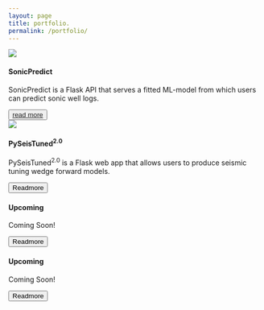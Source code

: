 ```yaml
---
layout: page
title: portfolio.
permalink: /portfolio/
---
```


<div class="grid-container">
	<div class="card">
		<div class="bg-img">
			<a href="https://sonicpredict.com" target="_blank">
				<img src="{{site.url}}/assets/img/residual_plot_360x200.png">
			</a>
		</div>
		<div class="card-separator"></div>
		<div class="content">
			<h4>SonicPredict</h4>
			<p>
				SonicPredict is a Flask API that serves a fitted ML-model from which users can predict sonic well logs.
			</p>
			<button>
				<a href="{{site.url}}{% link _posts/2021-03-11-building-sonicpredict.md %}">read more</a>
			</button>
		</div>
	</div>
	<div class="card">
		<div class="bg-img">
			<a href="https://pyseistuned.com" target="_blank">
				<img src="{{site.url}}/assets/img/fpst2_home.png">
			</a>
		</div>
		<div class="card-separator"></div>
		<div class="content">
			<h4>PySeisTuned<sup>2.0</sup></h4>
			<p>
				PySeisTuned<sup>2.0</sup> is a Flask web app that allows users to produce seismic tuning wedge forward models.
			</p>
			<button>Readmore</button>
		</div>
	</div>
	<div class="card">
		<div class="bg-img">
		</div>
		<div class="card-separator"></div>
		<div class="content">
			<h4>Upcoming</h4>
			<p>
				Coming Soon!
			</p>
			<button>Readmore</button>
		</div>
	</div>
	<div class="card">
		<div class="bg-img">
		</div>
		<div class="card-separator"></div>
		<div class="content">
			<h4>Upcoming</h4>
			<p>
				Coming Soon!
			</p>
			<button>Readmore</button>
		</div>
	</div>
</div>